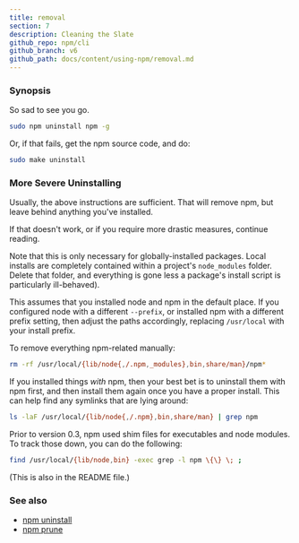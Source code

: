 ```yaml
---
title: removal
section: 7
description: Cleaning the Slate
github_repo: npm/cli
github_branch: v6
github_path: docs/content/using-npm/removal.md
---
```


### Synopsis

So sad to see you go.

```bash
sudo npm uninstall npm -g
```

Or, if that fails, get the npm source code, and do:

```bash
sudo make uninstall
```

### More Severe Uninstalling

Usually, the above instructions are sufficient.  That will remove
npm, but leave behind anything you've installed.

If that doesn't work, or if you require more drastic measures,
continue reading.

Note that this is only necessary for globally-installed packages.  Local
installs are completely contained within a project's `node_modules`
folder.  Delete that folder, and everything is gone less a package's
install script is particularly ill-behaved).

This assumes that you installed node and npm in the default place.  If
you configured node with a different `--prefix`, or installed npm with a
different prefix setting, then adjust the paths accordingly, replacing
`/usr/local` with your install prefix.

To remove everything npm-related manually:

```bash
rm -rf /usr/local/{lib/node{,/.npm,_modules},bin,share/man}/npm*
```

If you installed things *with* npm, then your best bet is to uninstall
them with npm first, and then install them again once you have a
proper install.  This can help find any symlinks that are lying
around:

```bash
ls -laF /usr/local/{lib/node{,/.npm},bin,share/man} | grep npm
```

Prior to version 0.3, npm used shim files for executables and node
modules.  To track those down, you can do the following:

```bash
find /usr/local/{lib/node,bin} -exec grep -l npm \{\} \; ;
```

(This is also in the README file.)

### See also

* [npm uninstall](/cli/v6/commands/npm-uninstall)
* [npm prune](/cli/v6/commands/npm-prune)
